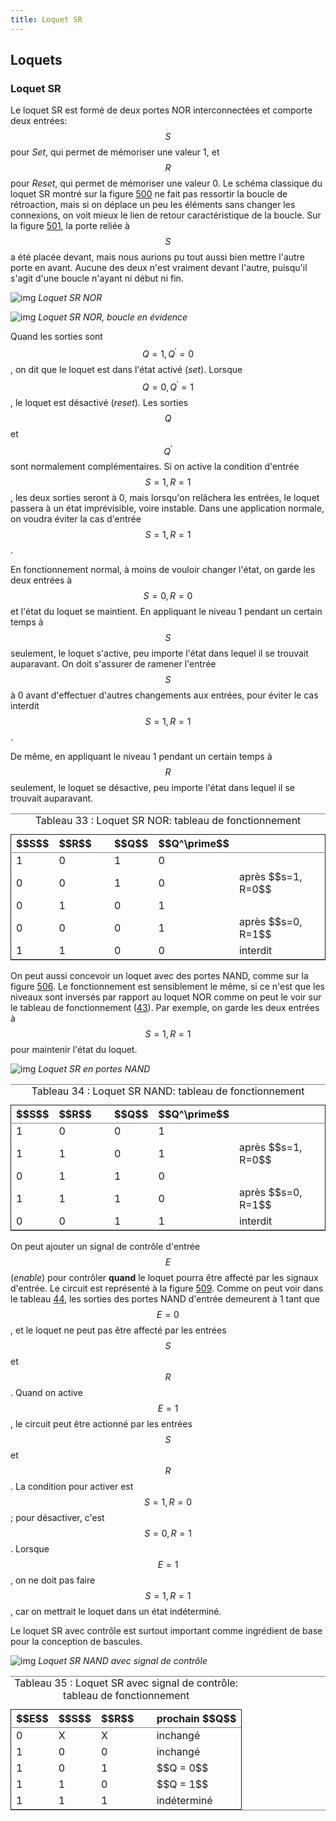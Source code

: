 ```yaml
---
title: Loquet SR
---
```


## Loquets


### Loquet SR

Le loquet SR est formé de deux portes NOR interconnectées et comporte
deux entrées: $$S$$ pour *Set*, qui permet de mémoriser une valeur 1,
et $$R$$ pour *Reset*, qui permet de mémoriser une valeur 0. Le schéma
classique du loquet SR montré sur la figure [500](#org529656b) ne fait pas
ressortir la boucle de rétroaction, mais si on déplace un peu les
éléments sans changer les connexions, on voit mieux le lien de retour
caractéristique de la boucle. Sur la figure [501](#org0baf4e1), la porte reliée
à $$S$$ a été placée devant, mais nous aurions pu tout aussi bien
mettre l'autre porte en avant. Aucune des deux n'est vraiment devant
l'autre, puisqu'il s'agit d'une boucle n'ayant ni début ni fin.

![img]({{site.baseurl}}/img/SRlatch.svg "Loquet SR NOR")
*Loquet SR NOR*

![img]({{site.baseurl}}/img/SRlatch_bouc.svg "Loquet SR NOR, boucle en évidence")
*Loquet SR NOR, boucle en évidence*

Quand les sorties sont $$Q=1, Q^\prime=0 $$, on dit que le loquet est
dans l'état activé (*set*). Lorsque $$Q=0, Q^\prime=1 $$, le loquet
est désactivé (*reset*). Les sorties $$Q$$ et $$Q^\prime $$ sont
normalement complémentaires. Si on active la condition d'entrée $$S=1,
R=1 $$, les deux sorties seront à 0, mais lorsqu'on relâchera les
entrées, le loquet passera à un état imprévisible, voire
instable. Dans une application normale, on voudra éviter la cas
d'entrée $$S=1, R=1 $$. 

En fonctionnement normal, à moins de vouloir changer l'état, on garde
les deux entrées à $$S=0, R=0 $$ et l'état du loquet se maintient. En
appliquant le niveau 1 pendant un certain temps à $$S$$ seulement, le
loquet s'active, peu importe l'état dans lequel il se trouvait
auparavant. On doit s'assurer de ramener l'entrée $$S$$ à 0 avant
d'effectuer d'autres changements aux entrées, pour éviter le cas
interdit $$S=1, R=1 $$.

De même, en appliquant le niveau 1 pendant un certain
temps à $$R$$ seulement, le loquet se désactive, peu importe l'état
dans lequel il se trouvait auparavant.

<table id="orgf9b950d" border="2" cellspacing="0" cellpadding="6" rules="groups" frame="hsides">
<caption class="t-above"><span class="table-number">Tableau 33 :</span> Loquet SR NOR: tableau de fonctionnement</caption>

<colgroup>
<col  class="org-right" />

<col  class="org-right" />

<col  class="org-left" />

<col  class="org-right" />

<col  class="org-right" />

<col  class="org-left" />
</colgroup>
<thead>
<tr>
<th scope="col" class="org-right">$$S$$</th>
<th scope="col" class="org-right">$$R$$</th>
<th scope="col" class="org-left">&#xa0;</th>
<th scope="col" class="org-right">$$Q$$</th>
<th scope="col" class="org-right">$$Q^\prime$$</th>
<th scope="col" class="org-left">&#xa0;</th>
</tr>
</thead>

<tbody>
<tr>
<td class="org-right">1</td>
<td class="org-right">0</td>
<td class="org-left">&#xa0;</td>
<td class="org-right">1</td>
<td class="org-right">0</td>
<td class="org-left">&#xa0;</td>
</tr>


<tr>
<td class="org-right">0</td>
<td class="org-right">0</td>
<td class="org-left">&#xa0;</td>
<td class="org-right">1</td>
<td class="org-right">0</td>
<td class="org-left">après $$s=1, R=0$$</td>
</tr>


<tr>
<td class="org-right">0</td>
<td class="org-right">1</td>
<td class="org-left">&#xa0;</td>
<td class="org-right">0</td>
<td class="org-right">1</td>
<td class="org-left">&#xa0;</td>
</tr>


<tr>
<td class="org-right">0</td>
<td class="org-right">0</td>
<td class="org-left">&#xa0;</td>
<td class="org-right">0</td>
<td class="org-right">1</td>
<td class="org-left">après $$s=0, R=1$$</td>
</tr>


<tr>
<td class="org-right">1</td>
<td class="org-right">1</td>
<td class="org-left">&#xa0;</td>
<td class="org-right">0</td>
<td class="org-right">0</td>
<td class="org-left">interdit</td>
</tr>
</tbody>
</table>

On peut aussi concevoir un loquet avec des portes NAND, comme sur la
figure [506](#org5aea816). Le fonctionnement est sensiblement le même,
si ce n'est que les niveaux sont inversés par rapport au loquet NOR
comme on peut le voir sur le tableau de fonctionnement
([43](#org5866f56)). Par exemple, on garde les deux entrées à $$S=1, R=1 $$
pour maintenir l'état du loquet.

![img]({{site.baseurl}}/img/SRlatch_nand.svg "Loquet SR en portes NAND")
*Loquet SR en portes NAND*

<table id="org5866f56" border="2" cellspacing="0" cellpadding="6" rules="groups" frame="hsides">
<caption class="t-above"><span class="table-number">Tableau 34 :</span> Loquet SR NAND: tableau de fonctionnement</caption>

<colgroup>
<col  class="org-right" />

<col  class="org-right" />

<col  class="org-left" />

<col  class="org-right" />

<col  class="org-right" />

<col  class="org-left" />
</colgroup>
<thead>
<tr>
<th scope="col" class="org-right">$$S$$</th>
<th scope="col" class="org-right">$$R$$</th>
<th scope="col" class="org-left">&#xa0;</th>
<th scope="col" class="org-right">$$Q$$</th>
<th scope="col" class="org-right">$$Q^\prime$$</th>
<th scope="col" class="org-left">&#xa0;</th>
</tr>
</thead>

<tbody>
<tr>
<td class="org-right">1</td>
<td class="org-right">0</td>
<td class="org-left">&#xa0;</td>
<td class="org-right">0</td>
<td class="org-right">1</td>
<td class="org-left">&#xa0;</td>
</tr>


<tr>
<td class="org-right">1</td>
<td class="org-right">1</td>
<td class="org-left">&#xa0;</td>
<td class="org-right">0</td>
<td class="org-right">1</td>
<td class="org-left">après $$s=1, R=0$$</td>
</tr>


<tr>
<td class="org-right">0</td>
<td class="org-right">1</td>
<td class="org-left">&#xa0;</td>
<td class="org-right">1</td>
<td class="org-right">0</td>
<td class="org-left">&#xa0;</td>
</tr>


<tr>
<td class="org-right">1</td>
<td class="org-right">1</td>
<td class="org-left">&#xa0;</td>
<td class="org-right">1</td>
<td class="org-right">0</td>
<td class="org-left">après $$s=0, R=1$$</td>
</tr>


<tr>
<td class="org-right">0</td>
<td class="org-right">0</td>
<td class="org-left">&#xa0;</td>
<td class="org-right">1</td>
<td class="org-right">1</td>
<td class="org-left">interdit</td>
</tr>
</tbody>
</table>

On peut ajouter un signal de contrôle d'entrée $$E$$ (*enable*) pour
contrôler **quand** le loquet pourra être affecté par les signaux
d'entrée. Le circuit est représenté à la figure [509](#org27c3481). Comme
on peut voir dans le tableau [44](#orgd8f7b64), les sorties des portes
NAND d'entrée demeurent à 1 tant que $$E = 0$$, et le loquet ne peut
pas être affecté par les entrées $$S$$ et $$R $$. Quand on active $$E
= 1$$, le circuit peut être actionné par les entrées $$S$$ et $$R
$$. La condition pour activer est $$S=1, R=0 $$; pour désactiver,
c'est $$S=0, R=1 $$. Lorsque $$E = 1$$, on ne doit pas faire $$S=1,
R=1 $$, car on mettrait le loquet dans un état indéterminé.

Le loquet SR avec contrôle est surtout important comme
ingrédient de base pour la conception de bascules.

![img]({{site.baseurl}}/img/SRlatch_nand_en.svg "Loquet SR NAND avec signal de contrôle")
*Loquet SR NAND avec signal de contrôle*

<table id="orgd8f7b64" border="2" cellspacing="0" cellpadding="6" rules="groups" frame="hsides">
<caption class="t-above"><span class="table-number">Tableau 35 :</span> Loquet SR avec signal de contrôle: tableau de fonctionnement</caption>

<colgroup>
<col  class="org-right" />

<col  class="org-right" />

<col  class="org-right" />

<col  class="org-left" />

<col  class="org-left" />
</colgroup>
<thead>
<tr>
<th scope="col" class="org-right">$$E$$</th>
<th scope="col" class="org-right">$$S$$</th>
<th scope="col" class="org-right">$$R$$</th>
<th scope="col" class="org-left">&#xa0;</th>
<th scope="col" class="org-left">prochain $$Q$$</th>
</tr>
</thead>

<tbody>
<tr>
<td class="org-right">0</td>
<td class="org-right">X</td>
<td class="org-right">X</td>
<td class="org-left">&#xa0;</td>
<td class="org-left">inchangé</td>
</tr>


<tr>
<td class="org-right">1</td>
<td class="org-right">0</td>
<td class="org-right">0</td>
<td class="org-left">&#xa0;</td>
<td class="org-left">inchangé</td>
</tr>


<tr>
<td class="org-right">1</td>
<td class="org-right">0</td>
<td class="org-right">1</td>
<td class="org-left">&#xa0;</td>
<td class="org-left">$$Q = 0$$</td>
</tr>


<tr>
<td class="org-right">1</td>
<td class="org-right">1</td>
<td class="org-right">0</td>
<td class="org-left">&#xa0;</td>
<td class="org-left">$$Q = 1$$</td>
</tr>


<tr>
<td class="org-right">1</td>
<td class="org-right">1</td>
<td class="org-right">1</td>
<td class="org-left">&#xa0;</td>
<td class="org-left">indéterminé</td>
</tr>
</tbody>
</table>

